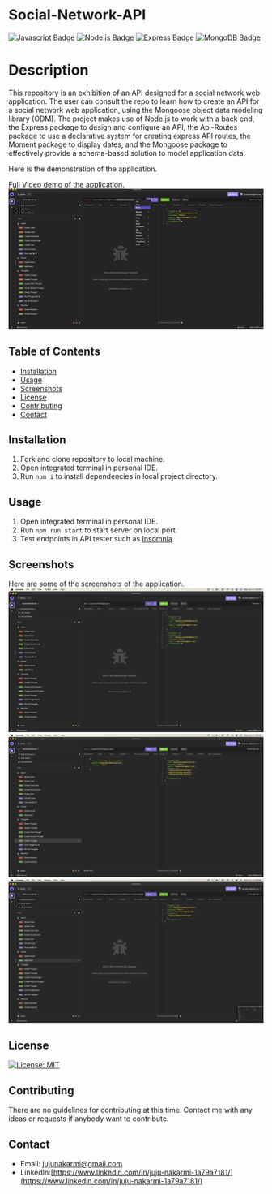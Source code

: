 # Social-Network-API
[![Javascript Badge](https://img.shields.io/badge/JavaScript-F7DF1E?style=for-the-badge&logo=javascript&logoColor=black)](https://www.javascript.com/) 
[![Node.js Badge](https://img.shields.io/badge/Node.js-43853D?style=for-the-badge&logo=node.js&logoColor=white)](https://nodejs.org/en) 
[![Express Badge](https://img.shields.io/badge/Express.js-404D59?style=for-the-badge)](https://expressjs.com/)
[![MongoDB Badge](https://img.shields.io/badge/MongoDB-4EA94B?style=for-the-badge&logo=mongodb&logoColor=white)](https://www.mongodb.com/) 






# Description
This repository is an exhibition of an API designed for a social network web application. The user can consult the repo to learn how to create an API for a social network web application, using the Mongoose object data modeling library (ODM). The project makes use of Node.js to work with a back end, the Express package to design and configure an API, the Api-Routes package to use a declarative system for creating express API routes, the Moment package to display dates, and the Mongoose package to effectively provide a schema-based solution to model application data.

Here is the demonstration of the application.

[Full Video demo of the application.](https://drive.google.com/file/d/1HWbqRnFTaaM7ntrFRWOY23RYOSW371kD/view?usp=sharing)
![GIF image of the application.](./assets/screenshots/demo-1.gif)




  ## Table of Contents

* [Installation](#installation)
* [Usage](#usage)
* [Screenshots](#screenshots)
* [License](#license)
* [Contributing](#contributing)
* [Contact](#contact)

## Installation
  1. Fork and clone repository to local machine. 
  2. Open integrated terminal in personal IDE.
  3. Run ```npm i``` to install dependencies in local project directory. 


## Usage

  1. Open integrated terminal in personal IDE.
  2. Run ```npm run start``` to start server on local port. 
  3. Test endpoints in API tester such as [Insomnia](https://insomnia.rest/).


## Screenshots
Here are some of the screenshots of the application.
![Screenshot image of the application.](./assets/screenshots/screenshot-1.png)
![Screenshot image of the application.](./assets/screenshots/screenshot-2.png)
![Screenshot image of the application.](./assets/screenshots/screenshot-3.png)


## License
[![License: MIT](https://img.shields.io/badge/License-MIT-blue.svg)](https://opensource.org/licenses/MIT)

## Contributing

There are no guidelines for contributing at this time. Contact me with any ideas or requests if anybody want to contribute.


## Contact
* Email: jujunakarmi@gmail.com
* LinkedIn:[https://www.linkedin.com/in/juju-nakarmi-1a79a7181/](https://www.linkedin.com/in/juju-nakarmi-1a79a7181/)
